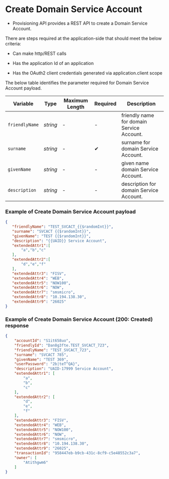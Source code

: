 # Create Domain Service Account

- Provisioning API provides a REST API to create a Domain Service Account.

There are steps required at the application-side that should meet the below criteria:  

- Can make http/REST calls  

- Has the application Id of an application

- Has the OAuth2 client credentials generated via application.client scope

<!--
type: tab
titles: Request, Response
-->

The below table identifies the parameter required for Domain Service Account payload.

| Variable | Type | Maximum Length | Required | Description |
| -------- | -- |------------| ------- | ---- |
| `friendlyName` | *string* | - | - | friendly name for domain Service Account. |
| `surname` | *string* | - | &#10004; | surname for domain Service Account. |
| `givenName` | *string* | - | - | given name domain Service Account. |
| `description` | *string* | - | - | description for domain Service Account. |

### Example of Create Domain Service Account payload

```json
{
   "friendlyName": "TEST_SVCACT_{{$randomInt}}",
   "surname": "SVCACT {{$randomInt}}",
   "givenName": "TEST {{$randomInt}}",
   "description": "{{UAID}} Service Account",
   "extendedAttr1":[
       "a","b","c"
   ],
   "extendedAttr2":[
       "d","e","f"
   ],
   "extendedAttr3": "FISV",
   "extendedAttr4": "WEB",
   "extendedAttr5": "NOW100",
   "extendedAttr6": "NOW",
   "extendedAttr7": "smsmicro",
   "extendedAttr8": "10.194.138.30",
   "extendedAttr9": "26025"
}
```
<!--
type: tab
-->

### Example of Create Domain Service Account (200: Created) response

```json
{
    "accountId": "S1it658uo",
    "friendlyId": "Dan8g3fte.TEST_SVCACT_723",
    "friendlyName": "TEST_SVCACT_723",
    "surname": "SVCACT 785",
    "givenName": "TEST 369",
    "userPassword": "2b|teT^QA}",
    "description": "UAID-17999 Service Account",
    "extendedAttr1": [
        "a",
        "b",
        "c"
    ],
    "extendedAttr2": [
        "d",
        "e",
        "f"
    ],
    "extendedAttr3": "FISV",
    "extendedAttr4": "WEB",
    "extendedAttr5": "NOW100",
    "extendedAttr6": "NOW",
    "extendedAttr7": "smsmicro",
    "extendedAttr8": "10.194.138.30",
    "extendedAttr9": "26025",
    "transactionId": "958447eb-b9cb-431c-8cf9-c5e48552c3a7",
    "owner": [
        "Atithgwm6"
    ]
}
```

<!-- type: tab-end -->